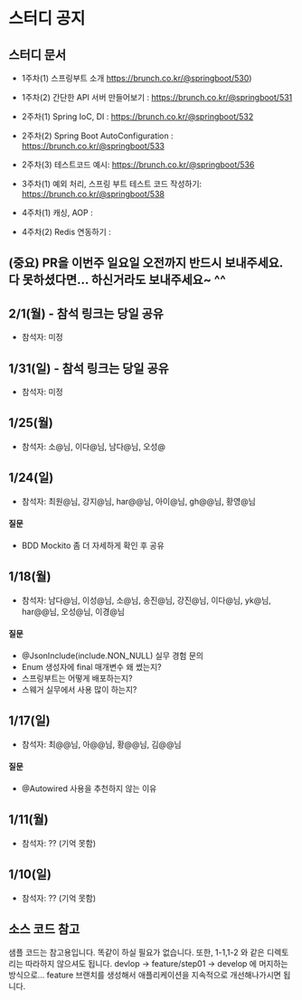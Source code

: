 # 스터디 공지



## 스터디 문서

- 1주차(1) 스프링부트 소개 https://brunch.co.kr/@springboot/530)
- 1주차(2) 간단한 API 서버 만들어보기 : https://brunch.co.kr/@springboot/531

- 2주차(1) Spring IoC, DI : https://brunch.co.kr/@springboot/532
- 2주차(2) Spring Boot AutoConfiguration : https://brunch.co.kr/@springboot/533
- 2주차(3) 테스트코드 예시: https://brunch.co.kr/@springboot/536

- 3주차(1) 예외 처리, 스프링 부트 테스트 코드 작성하기: https://brunch.co.kr/@springboot/538

- 4주차(1) 캐싱, AOP :
- 4주차(2) Redis 연동하기 :


## (중요) PR을 이번주 일요일 오전까지 반드시 보내주세요. 다 못하셨다면... 하신거라도 보내주세요~ ^^


## 2/1(월) - 참석 링크는 당일 공유
- 참석자: 미정

## 1/31(일) - 참석 링크는 당일 공유
- 참석자: 미정



## 1/25(월) 
- 참석자: 소@님, 이다@님, 남다@님, 오성@ 

## 1/24(일)  
- 참석자: 최원@님, 강지@님, har@@님, 아이@님, gh@@님, 황영@님
#### 질문 
  - BDD Mockito 좀 더 자세하게 확인 후 공유
  

## 1/18(월) 
- 참석자: 남다@님, 이성@님, 소@님, 송진@님, 강진@님, 이다@님, yk@님, har@@님, 오성@님, 이경@님
#### 질문
  - @JsonInclude(include.NON_NULL) 실무 경험 문의
  - Enum 생성자에 final 매개변수 왜 썼는지?
  - 스프링부트는 어떻게 배포하는지?
  - 스웨거 실무에서 사용 많이 하는지?

## 1/17(일) 
- 참석자: 최@@님, 아@@님, 황@@님, 김@@님
#### 질문
  - @Autowired 사용을 추천하지 않는 이유

## 1/11(월) 
- 참석자: ?? (기억 못함)

## 1/10(일) 
- 참석자: ?? (기억 못함)


## 소스 코드 참고

샘플 코드는 참고용입니다. 똑같이 하실 필요가 없습니다. 또한, 1-1,1-2 와 같은 디렉토리는 따라하지 않으셔도 됩니다. devlop -> feature/step01 -> develop 에 머지하는 방식으로... feature 브랜치를 생성해서 애플리케이션을 지속적으로 개선해나가시면 됩니다. 
